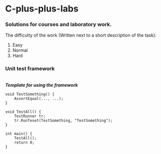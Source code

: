 # C-plus-plus-labs
### Solutions for courses and laboratory work.

The difficulty of the work (Written next to a short description of the task):
1) Easy
2) Normal
3) Hard


### Unit test framework


<br>***Template for using the framework***
```
void TestSomething() {
	AssertEqual(..., ...);
}

void TestAll() {
	TestRunner tr;
	tr.RunTeset(TestSomething, "TestSomething");
}

int main() {
	TestAll();
	return 0;
}
```